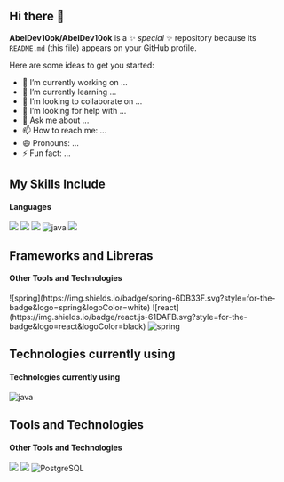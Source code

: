## Hi there 👋

**AbelDev10ok/AbelDev10ok** is a ✨ _special_ ✨ repository because its `README.md` (this file) appears on your GitHub profile.

Here are some ideas to get you started:

- 🔭 I’m currently working on ...
- 🌱 I’m currently learning ...
- 👯 I’m looking to collaborate on ...
- 🤔 I’m looking for help with ...
- 💬 Ask me about ...
- 📫 How to reach me: ...
- 😄 Pronouns: ...
- ⚡ Fun fact: ...

## My Skills Include

<h4> Languages </h4>
<span> 
  <img src="https://img.shields.io/badge/HTML5-E34F26?style=for-the-badge&logo=html5&logoColor=white">
  <img src="https://img.shields.io/badge/CSS3-1572B6?style=for-the-badge&logo=css3&logoColor=white">
  <img src="https://img.shields.io/badge/JavaScript-F7DF1E?style=for-the-badge&logo=javascript&logoColor=black">
  <img  alt="java" src ="https://img.shields.io/badge/Java-ED8B00?style=for-the-badge&logo=java&logoColor=white"/>
  <img src= "https://img.shields.io/badge/Typescript-%23007ACC.svg?style=for-the-badge&logo=typescript&logoColor=white">
</span>

## Frameworks and Libreras 
<h4> Other Tools and Technologies </h4>
<span>
  ![spring](https://img.shields.io/badge/spring-6DB33F.svg?style=for-the-badge&logo=spring&logoColor=white)
  ![react](https://img.shields.io/badge/react.js-61DAFB.svg?style=for-the-badge&logo=react&logoColor=black)
  <img  alt="spring" src ="https://img.shields.io/badge/Spring-6DB33F?style=for-the-badge&logo=spring&logoColor=white"/>
</span>

## Technologies currently using

<h4>Technologies currently using</h4>

<div>
  <img  alt="java" src ="https://img.shields.io/badge/Java-ED8B00?style=for-the-badge&logo=java&logoColor=white"/>
</div>


## Tools and Technologies
<h4> Other Tools and Technologies </h4>
<span>
  <img src="https://img.shields.io/badge/Git-F05032?style=for-the-badge&logo=git&logoColor=white">
  <img src="https://img.shields.io/badge/MySQL-00000F?style=for-the-badge&logo=mysql&logoColor=white">
  <img src="https://img.shields.io/badge/PostgreSQL-316192?style=for-the-badge&logo=postgresql&logoColor=white" alt="PostgreSQL">
</span>
